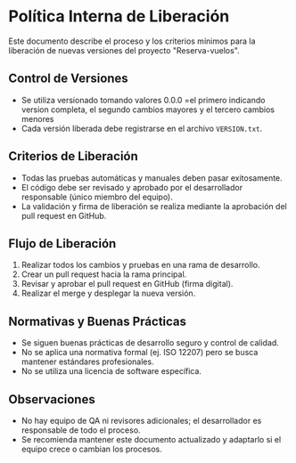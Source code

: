 # Política Interna de Liberación

Este documento describe el proceso y los criterios mínimos para la liberación de nuevas versiones del proyecto "Reserva-vuelos".

## Control de Versiones
- Se utiliza versionado tomando valores 0.0.0 =el primero indicando version completa, el segundo cambios mayores y el tercero cambios menores
- Cada versión liberada debe registrarse en el archivo `VERSION.txt`.

## Criterios de Liberación
- Todas las pruebas automáticas y manuales deben pasar exitosamente.
- El código debe ser revisado y aprobado por el desarrollador responsable (único miembro del equipo).
- La validación y firma de liberación se realiza mediante la aprobación del pull request en GitHub.


## Flujo de Liberación
1. Realizar todos los cambios y pruebas en una rama de desarrollo.
2. Crear un pull request hacia la rama principal.
3. Revisar y aprobar el pull request en GitHub (firma digital).
4. Realizar el merge y desplegar la nueva versión.

## Normativas y Buenas Prácticas
- Se siguen buenas prácticas de desarrollo seguro y control de calidad.
- No se aplica una normativa formal (ej. ISO 12207) pero se busca mantener estándares profesionales.
- No se utiliza una licencia de software específica.

## Observaciones
- No hay equipo de QA ni revisores adicionales; el desarrollador es responsable de todo el proceso.
- Se recomienda mantener este documento actualizado y adaptarlo si el equipo crece o cambian los procesos.
